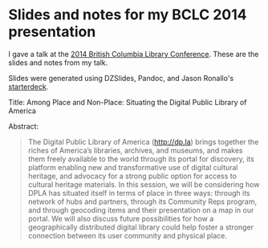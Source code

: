 Slides and notes for my BCLC 2014 presentation
=== 

I gave a talk at the [2014 British Columbia Library Conference](https://bclaconnect.ca/2014-conference/). These are the slides and notes from my talk.

Slides were generated using DZSlides, Pandoc, and Jason Ronallo's [starterdeck](https://github.com/jronallo/starterdeck).

Title: Among Place and Non-Place: Situating the Digital Public Library of America

Abstract:

> The Digital Public Library of America (http://dp.la) brings together the riches of America’s libraries, archives, and museums, and makes them freely available to the world through its portal for discovery, its platform enabling new and transformative use of digital cultural heritage, and advocacy for a strong public option for access to cultural heritage materials. In this session, we will be considering how DPLA has situated itself in terms of place in three ways: through its network of hubs and partners, through its Community Reps program, and through geocoding items and their presentation on a map in our portal. We will also discuss future possibilities for how a geographically distributed digital library could help foster a stronger connection between its user community and physical place.
